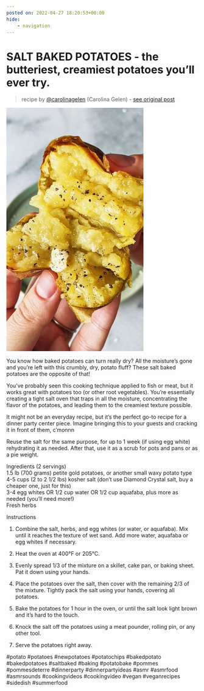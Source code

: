 ```yaml
---
posted on: 2022-04-27 18:20:53+00:00
hide:
    - navigation
---
```


# SALT BAKED POTATOES - the butteriest, creamiest potatoes you’ll ever try. 

> recipe by [@carolinagelen](https://www.instagram.com/carolinagelen/) 
(Carolina Gelen) - [see original post](https://instagram.com/p/Cc3ToNauzaF)

![](../img/carolinagelen_27-04-2022_1804.png)

  
You know how baked potatoes can turn really dry? All the moisture’s gone and you’re left with this crumbly, dry, potato fluff? These salt baked potatoes are the opposite of that!  
  
You’ve probably seen this cooking technique applied to fish or meat, but it works great with potatoes too (or other root vegetables). You’re essentially creating a tight salt oven that traps in all the moisture, concentrating the flavor of the potatoes, and leading them to the creamiest texture possible.   
  
It might not be an everyday recipe, but it’s the perfect go-to recipe for a dinner party center piece. Imagine bringing this to your guests and cracking it in front of them, c’monnn  
  
Reuse the salt for the same purpose, for up to 1 week (if using egg white) rehydrating it as needed. After that, use it as a scrub for pots and pans or as a pie weight.  
  
Ingredients (2 servings)  
1.5 lb (700 grams) petite gold potatoes, or another small waxy potato type  
4-5 cups (2 to 2 1/2 lbs) kosher salt (don’t use Diamond Crystal salt, buy a cheaper one, just for this)  
3-4 egg whites OR 1/2 cup water OR 1/2 cup aquafaba, plus more as needed (you’ll need more!)  
Fresh herbs  
  
Instructions   
  
1. Combine the salt, herbs, and egg whites (or water, or aquafaba). Mix until it reaches the texture of wet sand. Add more water, aquafaba or egg whites if necessary.   
  
2. Heat the oven at 400°F or 205°C.   
  
3. Evenly spread 1/3 of the mixture on a skillet, cake pan, or baking sheet. Pat it down using your hands.  
  
4. Place the potatoes over the salt, then cover with the remaining 2/3 of the mixture. Tightly pack the salt using your hands, covering all potatoes.  
  
5. Bake the potatoes for 1 hour in the oven, or until the salt look light brown and it’s hard to the touch.   
  
6. Knock the salt off the potatoes using a meat pounder, rolling pin, or any other tool.   
  
7. Serve the potatoes right away.  
  
\#potato \#potatoes \#newpotatoes \#potatochips \#bakedpotato \#bakedpotatoes \#saltbaked \#baking \#potatobake \#pommes \#pommesdeterre \#dinnerparty \#dinnerpartyideas \#asmr \#asmrfood \#asmrsounds \#cookingvideos \#cookingvideo \#vegan \#veganrecipes \#sidedish \#summerfood   